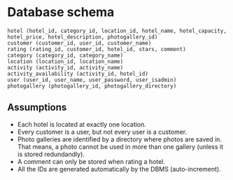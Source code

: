 # Database schema

````
hotel (hotel_id, category_id, location_id, hotel_name, hotel_capacity, hotel_price, hotel_description, photogallery_id)
customer (customer_id, user_id, customer_name)
rating (rating_id, customer_id, hotel_id, stars, comment)
category (category_id, category_name)
location (location_id, location_name)
activity (activity_id, activity_name)
activity_availability (activity_id, hotel_id)
user (user_id, user_name, user_password, user_isadmin)
photogallery (photogallery_id, photogallery_directory)
````
## Assumptions

* Each hotel is located at exactly one location.
* Every customer is a user, but not every user is a customer.
* Photo galleries are identified by a directory where photos are saved in.
  That means, a photo cannot be used in more than one gallery (unless it is 
  stored redundandly).
* A comment can only be stored when rating a hotel.
* All the IDs are generated automatically by the DBMS (auto-increment).
